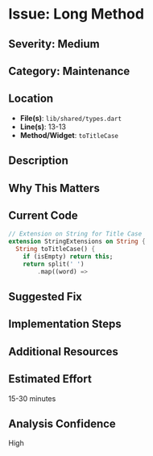 # Issue: Long Method

## Severity: Medium

## Category: Maintenance

## Location
- **File(s)**: `lib/shared/types.dart`
- **Line(s)**: 13-13
- **Method/Widget**: `toTitleCase`

## Description


## Why This Matters


## Current Code
```dart
// Extension on String for Title Case
extension StringExtensions on String {
  String toTitleCase() {
    if (isEmpty) return this;
    return split(' ')
        .map((word) =>
```

## Suggested Fix


## Implementation Steps


## Additional Resources


## Estimated Effort
15-30 minutes

## Analysis Confidence
High
